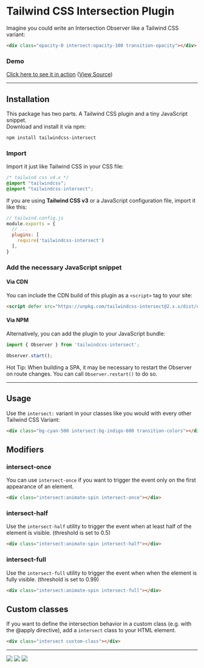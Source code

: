 # Tailwind CSS Intersection Plugin

Imagine you could write an Intersection Observer like a Tailwind CSS variant:
```html
<div class="opacity-0 intersect:opacity-100 transition-opacity"></div>
```

### Demo
[Click here to see it in action](https://heidkaemper.github.io/tailwindcss-intersect/example/)
([View Source](https://github.com/heidkaemper/tailwindcss-intersect/blob/main/docs/example/index.html))

---

## Installation
This package has two parts. A Tailwind CSS plugin and a tiny JavaScript snippet.<br>
Download and install it via npm:
```sh
npm install tailwindcss-intersect
```

### Import
Import it just like Tailwind CSS in your CSS file:
```css
/* tailwind css v4.x */
@import "tailwindcss";
@import "tailwindcss-intersect";
```

If you are using **Tailwind CSS v3** or a JavaScript configuration file, import it like this:
```js
// tailwind.config.js
module.exports = {
  // ...
  plugins: [
    require('tailwindcss-intersect')
  ],
}
```

### Add the necessary JavaScript snippet

#### Via CDN
You can include the CDN build of this plugin as a `<script>` tag to your site:
```html
<script defer src="https://unpkg.com/tailwindcss-intersect@2.x.x/dist/observer.min.js"></script>
```

#### Via NPM
Alternatively, you can add the plugin to your JavaScript bundle:
```js
import { Observer } from 'tailwindcss-intersect';

Observer.start();
```
Hot Tip: When building a SPA, it may be necessary to restart the Observer on route changes. You can call `Observer.restart()` to do so.

---

## Usage
Use the `intersect:` variant in your classes like you would with every other Tailwind CSS Variant:
```html
<div class="bg-cyan-500 intersect:bg-indigo-600 transition-colors"></div>
```

## Modifiers

### intersect-once
You can use `intersect-once` if you want to trigger the event only on the first appearance of an element.
```html
<div class="intersect:animate-spin intersect-once"></div>
```

### intersect-half
Use the `intersect-half` utility to trigger the event when at least half of the element is visible. (threshold is set to 0.5)
```html
<div class="intersect:animate-spin intersect-half"></div>
```

### intersect-full
Use the `intersect-full` utility to trigger the event when when the element is fully visible. (threshold is set to 0.99)
```html
<div class="intersect:animate-spin intersect-full"></div>
```

## Custom classes
If you want to define the intersection behavior in a custom class (e.g. with the @apply directive), add a `intersect` class to your HTML element.
```html
<div class="intersect custom-class"></div>
```

---

<a href="https://v3.tailwindcss.com/"><img src="https://img.shields.io/badge/Tailwind%20CSS-3.2+-38bdf8?style=for-the-badge"></a>
<a href="https://tailwindcss.com/"><img src="https://img.shields.io/badge/Tailwind%20CSS-4.0+-38bdf8?style=for-the-badge"></a>
<a href="https://www.npmjs.com/package/tailwindcss-intersect"><img src="https://img.shields.io/npm/dt/tailwindcss-intersect?style=for-the-badge"></a>
